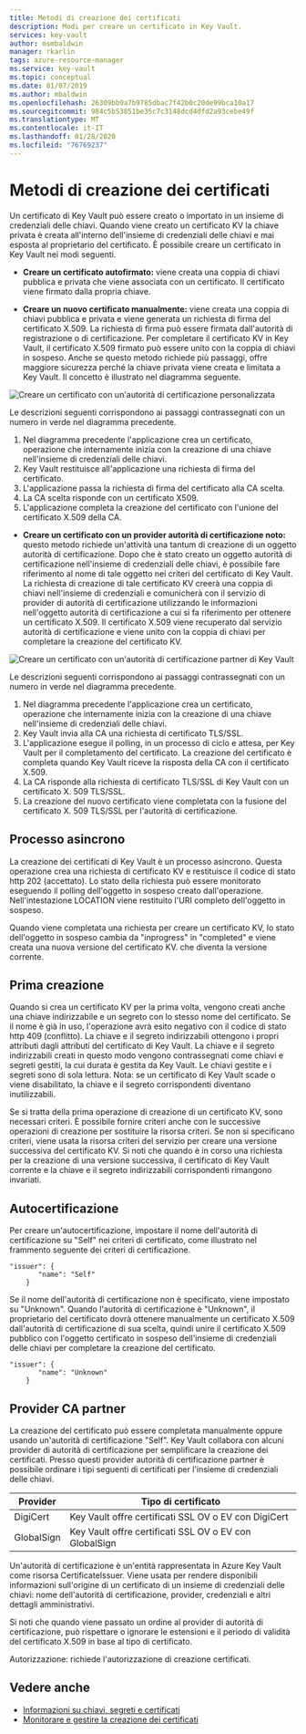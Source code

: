 ```yaml
---
title: Metodi di creazione dei certificati
description: Modi per creare un certificato in Key Vault.
services: key-vault
author: msmbaldwin
manager: rkarlin
tags: azure-resource-manager
ms.service: key-vault
ms.topic: conceptual
ms.date: 01/07/2019
ms.author: mbaldwin
ms.openlocfilehash: 26309bb9a7b9785dbac7f42b0c20de99bca10a17
ms.sourcegitcommit: 984c5b53851be35c7c3148dcd4dfd2a93cebe49f
ms.translationtype: MT
ms.contentlocale: it-IT
ms.lasthandoff: 01/28/2020
ms.locfileid: "76769237"
---
```

# <a name="certificate-creation-methods"></a>Metodi di creazione dei certificati

 Un certificato di Key Vault può essere creato o importato in un insieme di credenziali delle chiavi. Quando viene creato un certificato KV la chiave privata è creata all'interno dell'insieme di credenziali delle chiavi e mai esposta al proprietario del certificato. È possibile creare un certificato in Key Vault nei modi seguenti.  

-   **Creare un certificato autofirmato:** viene creata una coppia di chiavi pubblica e privata che viene associata con un certificato. Il certificato viene firmato dalla propria chiave.  

-    **Creare un nuovo certificato manualmente:** viene creata una coppia di chiavi pubblica e privata e viene generata un richiesta di firma del certificato X.509. La richiesta di firma può essere firmata dall'autorità di registrazione o di certificazione. Per completare il certificato KV in Key Vault, il certificato X.509 firmato può essere unito con la coppia di chiavi in sospeso. Anche se questo metodo richiede più passaggi, offre maggiore sicurezza perché la chiave privata viene creata e limitata a Key Vault. Il concetto è illustrato nel diagramma seguente.  

![Creare un certificato con un'autorità di certificazione personalizzata](media/certificate-authority-1.png)  

Le descrizioni seguenti corrispondono ai passaggi contrassegnati con un numero in verde nel diagramma precedente.

1. Nel diagramma precedente l'applicazione crea un certificato, operazione che internamente inizia con la creazione di una chiave nell'insieme di credenziali delle chiavi.
2. Key Vault restituisce all'applicazione una richiesta di firma del certificato.
3. L'applicazione passa la richiesta di firma del certificato alla CA scelta.
4. La CA scelta risponde con un certificato X509.
5. L'applicazione completa la creazione del certificato con l'unione del certificato X.509 della CA.

-   **Creare un certificato con un provider autorità di certificazione noto:** questo metodo richiede un'attività una tantum di creazione di un oggetto autorità di certificazione. Dopo che è stato creato un oggetto autorità di certificazione nell'insieme di credenziali delle chiavi, è possibile fare riferimento al nome di tale oggetto nei criteri del certificato di Key Vault. La richiesta di creazione di tale certificato KV creerà una coppia di chiavi nell'insieme di credenziali e comunicherà con il servizio di provider di autorità di certificazione utilizzando le informazioni nell'oggetto autorità di certificazione a cui si fa riferimento per ottenere un certificato X.509. Il certificato X.509 viene recuperato dal servizio autorità di certificazione e viene unito con la coppia di chiavi per completare la creazione del certificato KV.  

![Creare un certificato con un'autorità di certificazione partner di Key Vault](media/certificate-authority-2.png)  

Le descrizioni seguenti corrispondono ai passaggi contrassegnati con un numero in verde nel diagramma precedente.

1. Nel diagramma precedente l'applicazione crea un certificato, operazione che internamente inizia con la creazione di una chiave nell'insieme di credenziali delle chiavi.
2. Key Vault invia alla CA una richiesta di certificato TLS/SSL.
3. L'applicazione esegue il polling, in un processo di ciclo e attesa, per Key Vault per il completamento del certificato. La creazione del certificato è completa quando Key Vault riceve la risposta della CA con il certificato X.509.
4. La CA risponde alla richiesta di certificato TLS/SSL di Key Vault con un certificato X. 509 TLS/SSL.
5. La creazione del nuovo certificato viene completata con la fusione del certificato X. 509 TLS/SSL per l'autorità di certificazione.

## <a name="asynchronous-process"></a>Processo asincrono
La creazione dei certificati di Key Vault è un processo asincrono. Questa operazione crea una richiesta di certificato KV e restituisce il codice di stato http 202 (accettato). Lo stato della richiesta può essere monitorato eseguendo il polling dell'oggetto in sospeso creato dall'operazione. Nell'intestazione LOCATION viene restituito l'URI completo dell'oggetto in sospeso.  

Quando viene completata una richiesta per creare un certificato KV, lo stato dell'oggetto in sospeso cambia da "inprogress" in "completed" e viene creata una nuova versione del certificato KV. che diventa la versione corrente.  

## <a name="first-creation"></a>Prima creazione
 Quando si crea un certificato KV per la prima volta, vengono creati anche una chiave indirizzabile e un segreto con lo stesso nome del certificato. Se il nome è già in uso, l'operazione avrà esito negativo con il codice di stato http 409 (conflitto).
La chiave e il segreto indirizzabili ottengono i propri attributi dagli attributi del certificato di Key Vault. La chiave e il segreto indirizzabili creati in questo modo vengono contrassegnati come chiavi e segreti gestiti, la cui durata è gestita da Key Vault. Le chiavi gestite e i segreti sono di sola lettura. Nota: se un certificato di Key Vault scade o viene disabilitato, la chiave e il segreto corrispondenti diventano inutilizzabili.  

 Se si tratta della prima operazione di creazione di un certificato KV, sono necessari criteri.  È possibile fornire criteri anche con le successive operazioni di creazione per sostituire la risorsa criteri. Se non si specificano criteri, viene usata la risorsa criteri del servizio per creare una versione successiva del certificato KV. Si noti che quando è in corso una richiesta per la creazione di una versione successiva, il certificato di Key Vault corrente e la chiave e il segreto indirizzabili corrispondenti rimangono invariati.  

## <a name="self-issued-certificate"></a>Autocertificazione
 Per creare un'autocertificazione, impostare il nome dell'autorità di certificazione su "Self" nei criteri di certificato, come illustrato nel frammento seguente dei criteri di certificazione.  

```  
"issuer": {  
       "name": "Self"  
    }  

```  

 Se il nome dell'autorità di certificazione non è specificato, viene impostato su "Unknown". Quando l'autorità di certificazione è "Unknown", il proprietario del certificato dovrà ottenere manualmente un certificato X.509 dall'autorità di certificazione di sua scelta, quindi unire il certificato X.509 pubblico con l'oggetto certificato in sospeso dell'insieme di credenziali delle chiavi per completare la creazione del certificato.

```  
"issuer": {  
       "name": "Unknown"  
    }  

```  

## <a name="partnered-ca-providers"></a>Provider CA partner
La creazione del certificato può essere completata manualmente oppure usando un'autorità di certificazione "Self". Key Vault collabora con alcuni provider di autorità di certificazione per semplificare la creazione dei certificati. Presso questi provider autorità di certificazione partner è possibile ordinare i tipi seguenti di certificati per l'insieme di credenziali delle chiavi.  

|Provider|Tipo di certificato|  
|--------------|----------------------|  
|DigiCert|Key Vault offre certificati SSL OV o EV con DigiCert|
|GlobalSign|Key Vault offre certificati SSL OV o EV con GlobalSign|

 Un'autorità di certificazione è un'entità rappresentata in Azure Key Vault come risorsa CertificateIssuer. Viene usata per rendere disponibili informazioni sull'origine di un certificato di un insieme di credenziali delle chiavi: nome dell'autorità di certificazione, provider, credenziali e altri dettagli amministrativi.

Si noti che quando viene passato un ordine al provider di autorità di certificazione, può rispettare o ignorare le estensioni e il periodo di validità del certificato X.509 in base al tipo di certificato.  

 Autorizzazione: richiede l'autorizzazione di creazione certificati.

## <a name="see-also"></a>Vedere anche
 - [Informazioni su chiavi, segreti e certificati](about-keys-secrets-and-certificates.md)
 - [Monitorare e gestire la creazione dei certificati](create-certificate-scenarios.md)

